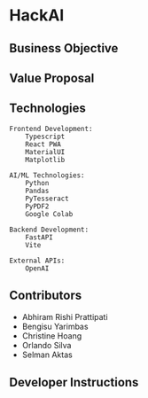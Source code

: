 # HackAI

## Business Objective

## Value Proposal

## Technologies
```
Frontend Development:
    Typescript
    React PWA
    MaterialUI
    Matplotlib

AI/ML Technologies:
    Python
    Pandas
    PyTesseract
    PyPDF2
    Google Colab

Backend Development:
    FastAPI
    Vite

External APIs:
    OpenAI
```

## Contributors
- Abhiram Rishi Prattipati
- Bengisu Yarimbas
- Christine Hoang
- Orlando Silva
- Selman Aktas

## Developer Instructions



